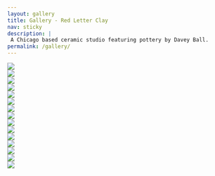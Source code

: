 ```yaml
---
layout: gallery
title: Gallery - Red Letter Clay
nav: sticky
description: |
 A Chicago based ceramic studio featuring pottery by Davey Ball.
permalink: /gallery/
---
```

<div class="animate__animated fade-in container g-5">
    <div>
      <a href="/assets/img/gallery/gallery-01.jpg" class="img-fluid glightbox" data-zoomable="false">
      <img src="/assets/img/gallery/gallery-01.jpg" class="img-fluid cursor-zoom"></a>
    </div>
    <div class="d-inline-flex">
      <div class="me-2">
        <a href="/assets/img/gallery/gallery-02.jpg" class="img-fluid glightbox" data-zoomable="false"><img src="/assets/img/gallery/gallery-02.jpg" class="img-fluid cursor-zoom"></a>
      </div>
      <div>
      <a href="/assets/img/gallery/gallery-03.jpg" class="img-fluid glightbox" data-zoomable="false">
        <img src="/assets/img/gallery/gallery-03.jpg" class="img-fluid cursor-zoom"></a>
      </div>
    </div>
    <div>
      <a href="/assets/img/gallery/nerikomi-trays.jpg" class="img-fluid glightbox" data-zoomable="false">
      <img src="/assets/img/gallery/nerikomi-trays.jpg" class="img-fluid cursor-zoom"></a>
    </div>
    <div class="mb-2">
        <a href="/assets/img/gallery/gallery-12.jpg" class="img-fluid glightbox" data-zoomable="false"><img src="/assets/img/gallery/gallery-12.jpg" class="img-fluid cursor-zoom"></a>
      </div>
    <div class="d-inline-flex">
      <div class="me-2">
        <a href="/assets/img/gallery/split-vase-canteen.jpg" class="img-fluid glightbox" data-zoomable="false">
        <img src="/assets/img/gallery/split-vase-canteen.jpg" class="img-fluid cursor-zoom"></a>
      </div>
      <div class="me-2">
        <a href="/assets/img/gallery/split-vase.jpg" class="img-fluid glightbox" data-zoomable="false">
        <img src="/assets/img/gallery/split-vase.jpg" class="img-fluid cursor-zoom"></a>
      </div>
      <div>
        <a href="/assets/img/gallery/split-vase-separate.jpg" class="img-fluid glightbox" data-zoomable="false">
        <img src="/assets/img/gallery/split-vase-separate.jpg" class="img-fluid cursor-zoom"></a>
      </div>
    </div>
    <div>
      <a href="/assets/img/gallery/carved-bowl.jpg" class="img-fluid glightbox" data-zoomable="false"><img src="/assets/img/gallery/carved-bowl.jpg" class="img-fluid cursor-zoom"></a>
    </div>
    <div class="d-inline-flex">
      <div class="me-2">
        <a href="/assets/img/gallery/barrel-vase.jpg" class="img-fluid glightbox flex-fill" data-zoomable="false">
          <img src="/assets/img/gallery/barrel-vase.jpg" class="img-fluid cursor-zoom"></a>
      </div>
      <div>
        <a href="/assets/img/gallery/coin-bank.jpg" class="img-fluid glightbox" data-zoomable="false">
        <img src="/assets/img/gallery/coin-bank.jpg" class="img-fluid cursor-zoom"></a>
      </div>
    </div>
    <div>
      <a href="/assets/img/gallery/gallery-08.jpg" class="img-fluid glightbox" data-zoomable="false">
      <img src="/assets/img/gallery/gallery-08.jpg" class="img-fluid cursor-zoom"></a>
    </div>
    <div class="d-inline-flex">
      <div class="me-2">
        <a href="/assets/img/gallery/green-planter.jpg" class="img-fluid glightbox" data-zoomable="false"><img src="/assets/img/gallery/green-planter.jpg" class="img-fluid cursor-zoom"></a>
      </div>
      <div class="me-2">
      <a href="/assets/img/gallery/gallery-10.jpg" class="img-fluid glightbox" data-zoomable="false">
        <img src="/assets/img/gallery/gallery-10.jpg" class="img-fluid cursor-zoom"></a>
      </div>
    <div>
      <a href="/assets/img/gallery/gallery-15.jpg" class="img-fluid glightbox flex-fill" data-zoomable="false">
      <img src="/assets/img/gallery/gallery-15.jpg" class="img-fluid cursor-zoom"></a>
    </div>
</div>